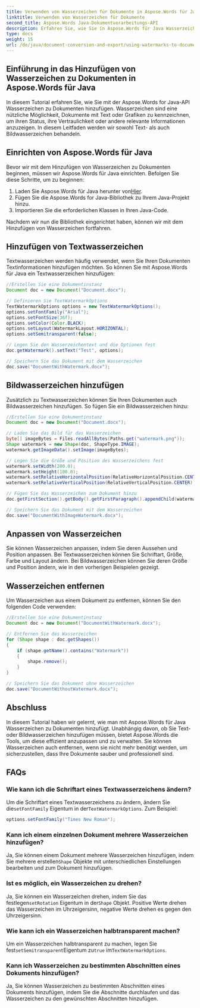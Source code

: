 ```yaml
---
title: Verwenden von Wasserzeichen für Dokumente in Aspose.Words für Java
linktitle: Verwenden von Wasserzeichen für Dokumente
second_title: Aspose.Words Java-Dokumentverarbeitungs-API
description: Erfahren Sie, wie Sie in Aspose.Words für Java Wasserzeichen zu Dokumenten hinzufügen. Passen Sie Text- und Bildwasserzeichen an, um Dokumente professionell aussehen zu lassen.
type: docs
weight: 15
url: /de/java/document-conversion-and-export/using-watermarks-to-documents/
---
```


## Einführung in das Hinzufügen von Wasserzeichen zu Dokumenten in Aspose.Words für Java

In diesem Tutorial erfahren Sie, wie Sie mit der Aspose.Words for Java-API Wasserzeichen zu Dokumenten hinzufügen. Wasserzeichen sind eine nützliche Möglichkeit, Dokumente mit Text oder Grafiken zu kennzeichnen, um ihren Status, ihre Vertraulichkeit oder andere relevante Informationen anzuzeigen. In diesem Leitfaden werden wir sowohl Text- als auch Bildwasserzeichen behandeln.

## Einrichten von Aspose.Words für Java

Bevor wir mit dem Hinzufügen von Wasserzeichen zu Dokumenten beginnen, müssen wir Aspose.Words für Java einrichten. Befolgen Sie diese Schritte, um zu beginnen:

1.  Laden Sie Aspose.Words für Java herunter von[Hier](https://releases.aspose.com/words/java/).
2. Fügen Sie die Aspose.Words for Java-Bibliothek zu Ihrem Java-Projekt hinzu.
3. Importieren Sie die erforderlichen Klassen in Ihren Java-Code.

Nachdem wir nun die Bibliothek eingerichtet haben, können wir mit dem Hinzufügen von Wasserzeichen fortfahren.

## Hinzufügen von Textwasserzeichen

Textwasserzeichen werden häufig verwendet, wenn Sie Ihren Dokumenten Textinformationen hinzufügen möchten. So können Sie mit Aspose.Words für Java ein Textwasserzeichen hinzufügen:

```java
//Erstellen Sie eine Dokumentinstanz
Document doc = new Document("Document.docx");

// Definieren Sie TextWatermarkOptions
TextWatermarkOptions options = new TextWatermarkOptions();
options.setFontFamily("Arial");
options.setFontSize(36f);
options.setColor(Color.BLACK);
options.setLayout(WatermarkLayout.HORIZONTAL);
options.setSemitransparent(false);

// Legen Sie den Wasserzeichentext und die Optionen fest
doc.getWatermark().setText("Test", options);

// Speichern Sie das Dokument mit dem Wasserzeichen
doc.save("DocumentWithWatermark.docx");
```

## Bildwasserzeichen hinzufügen

Zusätzlich zu Textwasserzeichen können Sie Ihren Dokumenten auch Bildwasserzeichen hinzufügen. So fügen Sie ein Bildwasserzeichen hinzu:

```java
//Erstellen Sie eine Dokumentinstanz
Document doc = new Document("Document.docx");

// Laden Sie das Bild für das Wasserzeichen
byte[] imageBytes = Files.readAllBytes(Paths.get("watermark.png"));
Shape watermark = new Shape(doc, ShapeType.IMAGE);
watermark.getImageData().setImage(imageBytes);

// Legen Sie die Größe und Position des Wasserzeichens fest
watermark.setWidth(200.0);
watermark.setHeight(100.0);
watermark.setRelativeHorizontalPosition(RelativeHorizontalPosition.CENTER);
watermark.setRelativeVerticalPosition(RelativeVerticalPosition.CENTER);

// Fügen Sie das Wasserzeichen zum Dokument hinzu
doc.getFirstSection().getBody().getFirstParagraph().appendChild(watermark);

// Speichern Sie das Dokument mit dem Wasserzeichen
doc.save("DocumentWithImageWatermark.docx");
```

## Anpassen von Wasserzeichen

Sie können Wasserzeichen anpassen, indem Sie deren Aussehen und Position anpassen. Bei Textwasserzeichen können Sie Schriftart, Größe, Farbe und Layout ändern. Bei Bildwasserzeichen können Sie deren Größe und Position ändern, wie in den vorherigen Beispielen gezeigt.

## Wasserzeichen entfernen

Um Wasserzeichen aus einem Dokument zu entfernen, können Sie den folgenden Code verwenden:

```java
//Erstellen Sie eine Dokumentinstanz
Document doc = new Document("DocumentWithWatermark.docx");

// Entfernen Sie das Wasserzeichen
for (Shape shape : doc.getShapes())
{
    if (shape.getName().contains("Watermark"))
    {
        shape.remove();
    }
}

// Speichern Sie das Dokument ohne Wasserzeichen
doc.save("DocumentWithoutWatermark.docx");
```


## Abschluss

In diesem Tutorial haben wir gelernt, wie man mit Aspose.Words für Java Wasserzeichen zu Dokumenten hinzufügt. Unabhängig davon, ob Sie Text- oder Bildwasserzeichen hinzufügen müssen, bietet Aspose.Words die Tools, um diese effizient anzupassen und zu verwalten. Sie können Wasserzeichen auch entfernen, wenn sie nicht mehr benötigt werden, um sicherzustellen, dass Ihre Dokumente sauber und professionell sind.

## FAQs

### Wie kann ich die Schriftart eines Textwasserzeichens ändern?

 Um die Schriftart eines Textwasserzeichens zu ändern, ändern Sie die`setFontFamily` Eigentum in der`TextWatermarkOptions`. Zum Beispiel:

```java
options.setFontFamily("Times New Roman");
```

### Kann ich einem einzelnen Dokument mehrere Wasserzeichen hinzufügen?

 Ja, Sie können einem Dokument mehrere Wasserzeichen hinzufügen, indem Sie mehrere erstellen`Shape` Objekte mit unterschiedlichen Einstellungen bearbeiten und zum Dokument hinzufügen.

### Ist es möglich, ein Wasserzeichen zu drehen?

 Ja, Sie können ein Wasserzeichen drehen, indem Sie das festlegen`setRotation` Eigentum in der`Shape` Objekt. Positive Werte drehen das Wasserzeichen im Uhrzeigersinn, negative Werte drehen es gegen den Uhrzeigersinn.

### Wie kann ich ein Wasserzeichen halbtransparent machen?

 Um ein Wasserzeichen halbtransparent zu machen, legen Sie fest`setSemitransparent`Eigentum zu`true` im`TextWatermarkOptions`.

### Kann ich Wasserzeichen zu bestimmten Abschnitten eines Dokuments hinzufügen?

Ja, Sie können Wasserzeichen zu bestimmten Abschnitten eines Dokuments hinzufügen, indem Sie die Abschnitte durchlaufen und das Wasserzeichen zu den gewünschten Abschnitten hinzufügen.